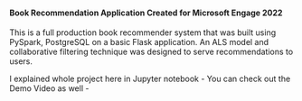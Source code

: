 #### Book Recommendation Application Created for Microsoft Engage 2022
This is a full production book recommender system that was built using PySpark, PostgreSQL on a basic Flask application. 
An ALS model and collaborative filtering technique was designed to serve recommendations to users.

I explained whole project here in Jupyter notebook - 
You can check out the Demo Video as well - 
